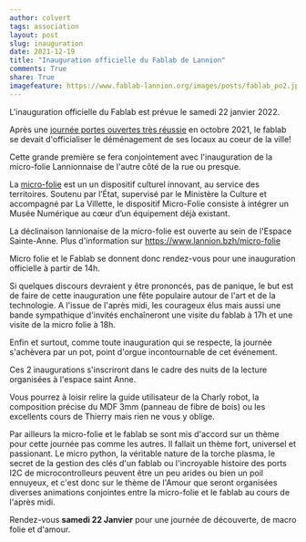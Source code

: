 ```yaml
---
author: colvert
tags: association
layout: post
slug: inauguration
date: 2021-12-19
title: "Inauguration officielle du Fablab de Lannion"
comments: True
share: True
imagefeature: https://www.fablab-lannion.org/images/posts/fablab_po2.jpg
---
```


L'inauguration officielle du Fablab est prévue le samedi 22 janvier 2022.

Après une [journée portes ouvertes très réussie](https://fablablannion.github.io/2021/11/portesouvertes.html)
en octobre 2021, le fablab se devait d'officialiser le déménagement de ses locaux au coeur de la ville! 

Cette grande première se fera conjointement avec l'inauguration de la micro-folie Lannionnaise de l'autre côté de la rue ou presque.

La [micro-folie](https://www.culture.gouv.fr/Regions/Drac-Provence-Alpes-Cote-d-Azur/Politique-et-actions-culturelles/Micro-Folies)
est un un dispositif culturel innovant, au service des territoires.
Soutenu par l’État, supervisé par le Ministère la Culture et accompagné par La Villette, le dispositif Micro-Folie consiste à
intégrer un Musée Numérique au cœur d’un équipement déjà existant. 

La déclinaison lannionaise de la micro-folie est ouverte au sein de l'Espace Sainte-Anne.
Plus d'information sur https://www.lannion.bzh/micro-folie

Micro folie et le Fablab se donnent donc rendez-vous pour une inauguration officielle à partir de 14h.

Si quelques discours devraient y être prononcés, pas de panique, le but est de faire de cette inauguration une
fête populaire autour de l'art et de la technologie.
A l'issue de l'après midi, les courageux élus mais aussi une bande sympathique d'invités enchaîneront
une visite du fablab à 17h et une visite de la micro folie à 18h.

Enfin et surtout, comme toute inauguration qui se respecte, la journée s'achèvera par un pot, point d'orgue
incontournable de cet événement. 

Ces 2 inaugurations s'inscriront dans le cadre des nuits de la lecture organisées
à l'espace saint Anne. 

Vous pourrez à loisir relire la guide utilisateur de la Charly robot, la composition précise du MDF 3mm (panneau de fibre de bois) ou
les excellents cours de Thierry mais rien ne vous y oblige.

Par ailleurs la micro-folie et le fablab se sont mis d'accord sur un thème pour cette 
journée pas comme les autres. 
Il fallait un thème fort, universel et passionant.
Le micro python, la véritable nature de la torche plasma, le secret de la gestion des clés d'un fablab ou 
l'incroyable histoire des ports I2C de microcontrolleurs peuvent être
un peu arides ou bien un poil ennuyeux, et c'est donc sur le thème de l'Amour que seront organisées
diverses animations conjointes entre la micro-folie et le fablab au cours de l'après midi.

Rendez-vous **samedi 22 Janvier** pour une journée de découverte, de macro folie et d'amour.
